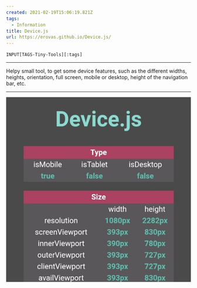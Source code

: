 ```yaml
---
created: 2021-02-19T15:06:19.821Z
tags: 
  - Information
title: Device.js
url: https://erovas.github.io/Device.js/
---
```

```meta-bind
INPUT[TAGS-Tiny-Tools][:tags]
```

___
Helpy small tool, to get some device features, such as the different widths, heights, orientation, full screen, mobile or desktop, height of the navigation bar, etc.
___

![](_attachments/device-js.jpg)
